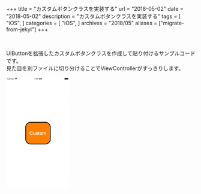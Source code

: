 +++
title = "カスタムボタンクラスを実装する"
url = "2018-05-02"
date = "2018-05-02"
description = "カスタムボタンクラスを実装する"
tags = [
    "iOS",
]
categories = [
    "iOS",
]
archives = "2018/05"
aliases = ["migrate-from-jekyl"]
+++

<br>

UIButtonを拡張したカスタムボタンクラスを作成して貼り付けるサンプルコードです。  
見た目を別ファイルに切り分けることでViewControllerがすっきりします。  

![alt](1.png)

<script src="https://gist.github.com/O-Junpei/86c25446f96a42f5d62390950f41bbc1.js"></script>
